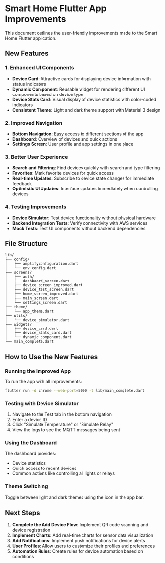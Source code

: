 # Smart Home Flutter App Improvements

This document outlines the user-friendly improvements made to the Smart Home Flutter application.

## New Features

### 1. Enhanced UI Components

- **Device Card**: Attractive cards for displaying device information with status indicators
- **Dynamic Component**: Reusable widget for rendering different UI components based on device type
- **Device Stats Card**: Visual display of device statistics with color-coded indicators
- **Consistent Theme**: Light and dark theme support with Material 3 design

### 2. Improved Navigation

- **Bottom Navigation**: Easy access to different sections of the app
- **Dashboard**: Overview of devices and quick actions
- **Settings Screen**: User profile and app settings in one place

### 3. Better User Experience

- **Search and Filtering**: Find devices quickly with search and type filtering
- **Favorites**: Mark favorite devices for quick access
- **Real-time Updates**: Subscribe to device state changes for immediate feedback
- **Optimistic UI Updates**: Interface updates immediately when controlling devices

### 4. Testing Improvements

- **Device Simulator**: Test device functionality without physical hardware
- **Backend Integration Tests**: Verify connectivity with AWS services
- **Mock Tests**: Test UI components without backend dependencies

## File Structure

```
lib/
├── config/
│   ├── amplifyconfiguration.dart
│   └── env_config.dart
├── screens/
│   ├── auth/
│   ├── dashboard_screen.dart
│   ├── device_screen_improved.dart
│   ├── device_test_screen.dart
│   ├── home_screen_improved.dart
│   ├── main_screen.dart
│   └── settings_screen.dart
├── theme/
│   └── app_theme.dart
├── utils/
│   └── device_simulator.dart
├── widgets/
│   ├── device_card.dart
│   ├── device_stats_card.dart
│   └── dynamic_component.dart
└── main_complete.dart
```

## How to Use the New Features

### Running the Improved App

To run the app with all improvements:

```bash
flutter run -d chrome --web-port=5000 -t lib/main_complete.dart
```

### Testing with Device Simulator

1. Navigate to the Test tab in the bottom navigation
2. Enter a device ID
3. Click "Simulate Temperature" or "Simulate Relay"
4. View the logs to see the MQTT messages being sent

### Using the Dashboard

The dashboard provides:
- Device statistics
- Quick access to recent devices
- Common actions like controlling all lights or relays

### Theme Switching

Toggle between light and dark themes using the icon in the app bar.

## Next Steps

1. **Complete the Add Device Flow**: Implement QR code scanning and device registration
2. **Implement Charts**: Add real-time charts for sensor data visualization
3. **Add Notifications**: Implement push notifications for device alerts
4. **User Profiles**: Allow users to customize their profiles and preferences
5. **Automation Rules**: Create rules for device automation based on conditions